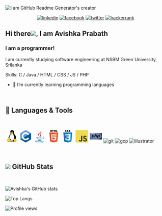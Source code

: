 ![I am GitHub Readme Generator's creator](https://github.com/avishka2k/avishka2k/blob/main/banner.jpg)

<div align="center">

[<img src='https://cdn.jsdelivr.net/npm/simple-icons@3.0.1/icons/linkedin.svg' alt='linkedin' height='30'>](https://www.linkedin.com/in/avishka2k/) [<img src='https://cdn.jsdelivr.net/npm/simple-icons@3.0.1/icons/facebook.svg' alt='facebook' height='33'>](https://www.facebook.com/avishka2k) [<img src='https://cdn.jsdelivr.net/npm/simple-icons@3.0.1/icons/twitter.svg' alt='twitter' height='33'>](https://twitter.com/avishka2k)   [<img src='https://cdn.jsdelivr.net/npm/simple-icons@3.0.1/icons/hackerrank.svg' alt='hackerrank' height='33'>](https://www.hackerrank.com/avishka2k)   
</div>

## Hi there<img src="https://raw.githubusercontent.com/MartinHeinz/MartinHeinz/master/wave.gif" width="30px">, I am Avishka Prabath
### I am a programmer!

I am currently studying software engineering at NSBM Green University, Srilanka

Skills: C / Java / HTML / CSS / JS / PHP

- 🌱 I’m currently learning programming languages
 <br>

## 🔧 Languages & Tools
<br>
<p align="left"> 
<img src="https://raw.githubusercontent.com/devicons/devicon/master/icons/linux/linux-original.svg" alt="linux" width="40" height="40"/>
<img src="https://raw.githubusercontent.com/devicons/devicon/master/icons/c/c-original.svg" alt="c" width="40" height="40"/> 
<img src="https://raw.githubusercontent.com/devicons/devicon/master/icons/java/java-original.svg" alt="java" width="40" height="40"/>
<img src="https://raw.githubusercontent.com/devicons/devicon/master/icons/html5/html5-original-wordmark.svg" alt="html5" width="40" height="40"/> 
<img src="https://raw.githubusercontent.com/devicons/devicon/master/icons/css3/css3-original-wordmark.svg" alt="css3" width="40" height="40"/>   
<img src="https://raw.githubusercontent.com/devicons/devicon/master/icons/javascript/javascript-original.svg" alt="javascript" width="40" height="40"/>  
<img src="https://raw.githubusercontent.com/devicons/devicon/master/icons/php/php-original.svg" alt="php" width="40" height="40"/>
<img src="https://www.vectorlogo.zone/logos/git-scm/git-scm-icon.svg" alt="git" width="40" height="40"/> 
<img src="https://www.vectorlogo.zone/logos/google_cloud/google_cloud-icon.svg" alt="gcp" width="40" height="40"/>
<img src="https://www.vectorlogo.zone/logos/adobe_illustrator/adobe_illustrator-icon.svg" alt="illustrator" width="40" height="40"/> </p>
<br>

## <img width="30px" src="https://res.cloudinary.com/anuraghazra/image/upload/v1594908242/logo_ccswme.svg"/>  GitHub Stats
<br>

![Avishka's GitHub stats](https://github-readme-stats.vercel.app/api?username=avishka2k&show_icons=true&theme=white)

![Top Langs](https://github-readme-stats.vercel.app/api/top-langs/?username=avishka2k&theme=white&layout=compact)
  
![Profile views](https://gpvc.arturio.dev/avishka2k) 




<!-- Resources -->
<!-- GitHub Stats: https://github.com/anuraghazra/github-readme-stats -->
